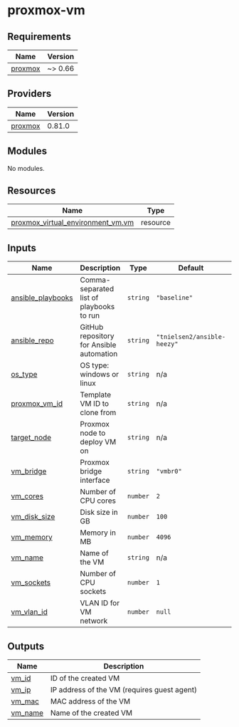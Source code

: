 # proxmox-vm

<!-- BEGINNING OF PRE-COMMIT-TERRAFORM DOCS HOOK -->
## Requirements

| Name | Version |
|------|---------|
| <a name="requirement_proxmox"></a> [proxmox](#requirement\_proxmox) | ~> 0.66 |

## Providers

| Name | Version |
|------|---------|
| <a name="provider_proxmox"></a> [proxmox](#provider\_proxmox) | 0.81.0 |

## Modules

No modules.

## Resources

| Name | Type |
|------|------|
| [proxmox_virtual_environment_vm.vm](https://registry.terraform.io/providers/bpg/proxmox/latest/docs/resources/virtual_environment_vm) | resource |

## Inputs

| Name | Description | Type | Default | Required |
|------|-------------|------|---------|:--------:|
| <a name="input_ansible_playbooks"></a> [ansible\_playbooks](#input\_ansible\_playbooks) | Comma-separated list of playbooks to run | `string` | `"baseline"` | no |
| <a name="input_ansible_repo"></a> [ansible\_repo](#input\_ansible\_repo) | GitHub repository for Ansible automation | `string` | `"tnielsen2/ansible-heezy"` | no |
| <a name="input_os_type"></a> [os\_type](#input\_os\_type) | OS type: windows or linux | `string` | n/a | yes |
| <a name="input_proxmox_vm_id"></a> [proxmox\_vm\_id](#input\_proxmox\_vm\_id) | Template VM ID to clone from | `string` | n/a | yes |
| <a name="input_target_node"></a> [target\_node](#input\_target\_node) | Proxmox node to deploy VM on | `string` | n/a | yes |
| <a name="input_vm_bridge"></a> [vm\_bridge](#input\_vm\_bridge) | Proxmox bridge interface | `string` | `"vmbr0"` | no |
| <a name="input_vm_cores"></a> [vm\_cores](#input\_vm\_cores) | Number of CPU cores | `number` | `2` | no |
| <a name="input_vm_disk_size"></a> [vm\_disk\_size](#input\_vm\_disk\_size) | Disk size in GB | `number` | `100` | no |
| <a name="input_vm_memory"></a> [vm\_memory](#input\_vm\_memory) | Memory in MB | `number` | `4096` | no |
| <a name="input_vm_name"></a> [vm\_name](#input\_vm\_name) | Name of the VM | `string` | n/a | yes |
| <a name="input_vm_sockets"></a> [vm\_sockets](#input\_vm\_sockets) | Number of CPU sockets | `number` | `1` | no |
| <a name="input_vm_vlan_id"></a> [vm\_vlan\_id](#input\_vm\_vlan\_id) | VLAN ID for VM network | `number` | `null` | no |

## Outputs

| Name | Description |
|------|-------------|
| <a name="output_vm_id"></a> [vm\_id](#output\_vm\_id) | ID of the created VM |
| <a name="output_vm_ip"></a> [vm\_ip](#output\_vm\_ip) | IP address of the VM (requires guest agent) |
| <a name="output_vm_mac"></a> [vm\_mac](#output\_vm\_mac) | MAC address of the VM |
| <a name="output_vm_name"></a> [vm\_name](#output\_vm\_name) | Name of the created VM |
<!-- END OF PRE-COMMIT-TERRAFORM DOCS HOOK -->
